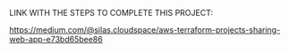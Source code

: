 LINK WITH THE STEPS TO COMPLETE THIS PROJECT:

https://medium.com/@silas.cloudspace/aws-terraform-projects-sharing-web-app-e73bd65bee86